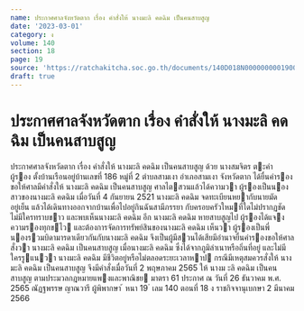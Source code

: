 ```yaml
---
name: ประกาศศาลจังหวัดตาก เรื่อง คำสั่งให้ นางมะลิ คดฉิม เป็นคนสาบสูญ
date: '2023-03-01'
category: ง
volume: 140
section: 18
page: 19
source: 'https://ratchakitcha.soc.go.th/documents/140D018N0000000001900.pdf'
draft: true
---
```


# ประกาศศาลจังหวัดตาก เรื่อง คำสั่งให้ นางมะลิ คดฉิม เป็นคนสาบสูญ

ประกาศศาลจังหวัดตาก เรื่อง คําสั่งให้ นางมะลิ คดฉิม เป็นคนสาบสูญ ด้วย นางสมจิตร ตะคํา ผู้รอง ตั้งบ้านเรือนอยู่บ้านเลขที่ 186 หมู่ที่ 2 ตําบลสามเงา อําเภอสามเงา จังหวัดตาก ได้ยื่นคํารองขอให้ศาลมีคําสั่งให้ นางมะลิ คดฉิม เป็นคนสาบสูญ ศาลไตสวนแล้วได้ความวา ผู้รองเป็นนองสาวของนางมะลิ คดฉิม เมื่อวันที่ 4 กันยายน 2521 นางมะลิ คดฉิม จดทะเบียนหยากับนายมัด อยู่เย็น แล้วได้เดินทางออกจากบ้านเพื่อไปอยู่กินฉันสามีภรรยา กับครอบครัวใหมที่ใดไม่ปรากฏชัด ไม่มีใครทราบขาว และพบเห็นนางมะลิ คดฉิม อีก นางมะลิ คดฉิม หายสาบสูญไป ผู้รองได้แจงความรองทุกขไว และต้องการจัดการทรัพย์สินของนางมะลิ คดฉิม เห็นวา ผู้รองเป็นพี่นองรวมบิดามารดาเดียวกันกับนางมะลิ คดฉิม จึงเป็นผู้มีสวนได้เสียมีอํานาจยื่นคํารองขอให้ศาลสั่งวา นางมะลิ คดฉิม เป็นคนสาบสูญ เมื่อนางมะลิ คดฉิม ซึ่งได้จากภูมิลําเนาหรือถิ่นที่อยู่ และไม่มีใครรูแนวา นางมะลิ คดฉิม มีชีวิตอยู่หรือไม่ตลอดระยะเวลาหาป กรณีมีเหตุสมควรสั่งให้ นางมะลิ คดฉิม เป็นคนสาบสูญ จึงมีคําสั่งเมื่อวันที่ 2 พฤษภาคม 2565 ให้ นางม ะลิ คดฉิม เป็นคนสาบสูญ ตามประมวลกฎหมายแพงและพาณิชย มาตรา 61 ประกาศ ณ วันที่ 26 ธันวาคม พ.ศ. 2565 ณัฏฐพรรษ ญาณวารี ผู้พิพากษา ้ หนา 19 ่ เลม 140 ตอนที่ 18 ง ราชกิจจานุเบกษา 2 มีนาคม 2566
